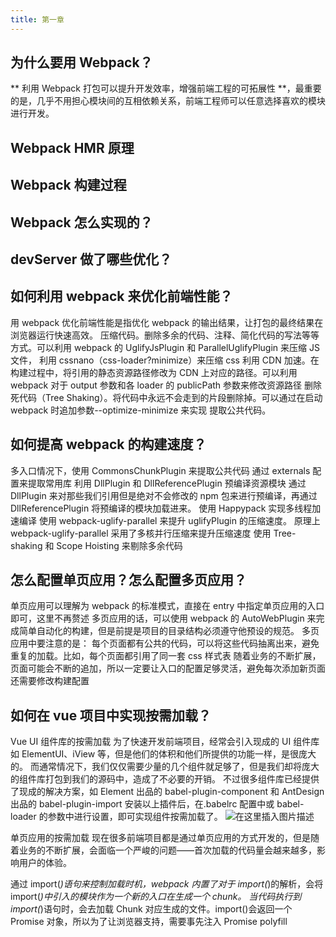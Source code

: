 ```yaml
---
title: 第一章
---
```


## 为什么要用 Webpack？

** 利用 Webpack 打包可以提升开发效率，增强前端工程的可拓展性 **，最重要的是，几乎不用担心模块间的互相依赖关系，前端工程师可以任意选择喜欢的模块进行开发。

## Webpack HMR 原理

## Webpack 构建过程
## Webpack 怎么实现的？

## devServer 做了哪些优化？

## 如何利用 webpack 来优化前端性能？

用 webpack 优化前端性能是指优化 webpack 的输出结果，让打包的最终结果在浏览器运行快速高效。
压缩代码。删除多余的代码、注释、简化代码的写法等等方式。可以利用 webpack 的 UglifyJsPlugin 和 ParallelUglifyPlugin 来压缩 JS 文件， 利用 cssnano（css-loader?minimize）来压缩 css
利用 CDN 加速。在构建过程中，将引用的静态资源路径修改为 CDN 上对应的路径。可以利用 webpack 对于 output 参数和各 loader 的 publicPath 参数来修改资源路径
删除死代码（Tree Shaking）。将代码中永远不会走到的片段删除掉。可以通过在启动 webpack 时追加参数--optimize-minimize 来实现
提取公共代码。

## 如何提高 webpack 的构建速度？

多入口情况下，使用 CommonsChunkPlugin 来提取公共代码
通过 externals 配置来提取常用库
利用 DllPlugin 和 DllReferencePlugin 预编译资源模块 通过 DllPlugin 来对那些我们引用但是绝对不会修改的 npm 包来进行预编译，再通过 DllReferencePlugin 将预编译的模块加载进来。
使用 Happypack 实现多线程加速编译
使用 webpack-uglify-parallel 来提升 uglifyPlugin 的压缩速度。 原理上 webpack-uglify-parallel 采用了多核并行压缩来提升压缩速度
使用 Tree-shaking 和 Scope Hoisting 来剔除多余代码

## 怎么配置单页应用？怎么配置多页应用？

单页应用可以理解为 webpack 的标准模式，直接在 entry 中指定单页应用的入口即可，这里不再赘述
多页应用的话，可以使用 webpack 的 AutoWebPlugin 来完成简单自动化的构建，但是前提是项目的目录结构必须遵守他预设的规范。 多页应用中要注意的是：
每个页面都有公共的代码，可以将这些代码抽离出来，避免重复的加载。比如，每个页面都引用了同一套 css 样式表
随着业务的不断扩展，页面可能会不断的追加，所以一定要让入口的配置足够灵活，避免每次添加新页面还需要修改构建配置

## 如何在 vue 项目中实现按需加载？

Vue UI 组件库的按需加载 为了快速开发前端项目，经常会引入现成的 UI 组件库如 ElementUI、iView 等，但是他们的体积和他们所提供的功能一样，是很庞大的。 而通常情况下，我们仅仅需要少量的几个组件就足够了，但是我们却将庞大的组件库打包到我们的源码中，造成了不必要的开销。
不过很多组件库已经提供了现成的解决方案，如 Element 出品的 babel-plugin-component 和 AntDesign 出品的 babel-plugin-import 安装以上插件后，在.babelrc 配置中或 babel-loader 的参数中进行设置，即可实现组件按需加载了。
![在这里插入图片描述](https://img-blog.csdnimg.cn/dd79ac82e9b54269bd60e21c1426233b.png?x-oss-process=image/watermark,type_d3F5LXplbmhlaQ,shadow_50,text_Q1NETiBA5bCP6IyD6aaG,size_14,color_FFFFFF,t_70,g_se,x_16)

单页应用的按需加载 现在很多前端项目都是通过单页应用的方式开发的，但是随着业务的不断扩展，会面临一个严峻的问题——首次加载的代码量会越来越多，影响用户的体验。

通过 import(_)语句来控制加载时机，webpack 内置了对于 import(_)的解析，会将 import(_)中引入的模块作为一个新的入口在生成一个 chunk。 当代码执行到 import(_)语句时，会去加载 Chunk 对应生成的文件。import()会返回一个 Promise 对象，所以为了让浏览器支持，需要事先注入 Promise polyfill
